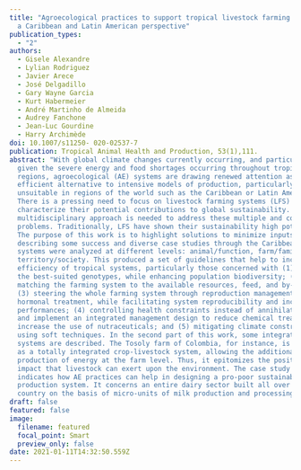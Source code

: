 ```yaml
---
title: "Agroecological practices to support tropical livestock farming systems:
  a Caribbean and Latin American perspective"
publication_types:
  - "2"
authors:
  - Gisele Alexandre
  - Lylian Rodriguez
  - Javier Arece
  - José Delgadillo
  - Gary Wayne Garcia
  - Kurt Habermeier
  - André Martinho de Almeida
  - Audrey Fanchone
  - Jean-Luc Gourdine
  - Harry Archimède
doi: 10.1007/s11250- 020-02537-7
publication: Tropical Animal Health and Production, 53(1),111.
abstract: "With global climate changes currently occurring, and particularly
  given the severe energy and food shortages occurring throughout tropical
  regions, agroecological (AE) systems are drawing renewed attention as an
  efficient alternative to intensive models of production, particularly
  unsuitable in regions of the world such as the Caribbean or Latin America.
  There is a pressing need to focus on livestock farming systems (LFS) and
  characterize their potential contributions to global sustainability. A
  multidisciplinary approach is needed to address these multiple and complex
  problems. Traditionally, LFS have shown their sustainability high potential.
  The purpose of this work is to highlight solutions to minimize inputs, by
  describing some success and diverse case studies through the Caribbean. These
  systems were analyzed at different levels: animal/function, farm/family, and
  territory/society. This produced a set of guidelines that help to increase the
  efficiency of tropical systems, particularly those concerned with (1) choosing
  the best-suited genotypes, while enhancing population biodiversity; (2)
  matching the farming system to the available resources, feed, and by-products;
  (3) steering the whole farming system through reproduction management with no
  hormonal treatment, while facilitating system reproducibility and increasing
  performances; (4) controlling health constraints instead of annihilating risks
  and implement an integrated management design to reduce chemical treatments or
  increase the use of nutraceuticals; and (5) mitigating climate constraints by
  using soft techniques. In the second part of this work, some integrated
  systems are described. The Tosoly farm of Colombia, for instance, is conceived
  as a totally integrated crop-livestock system, allowing the additional
  production of energy at the farm level. Thus, it epitomizes the positive
  impact that livestock can exert upon the environment. The case study of Haiti
  indicates how AE practices can help in designing a pro-poor sustainable milk
  production system. It concerns an entire dairy sector built all over the
  country on the basis of micro-units of milk production and processing."
draft: false
featured: false
image:
  filename: featured
  focal_point: Smart
  preview_only: false
date: 2021-01-11T14:32:50.559Z
---
```

